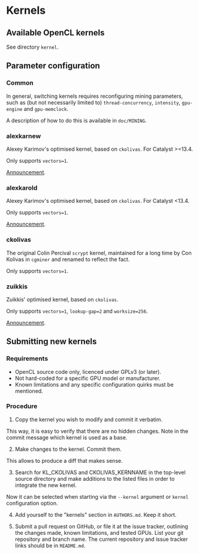 # Kernels

## Available OpenCL kernels

See directory `kernel`.


## Parameter configuration

### Common

In general, switching kernels requires reconfiguring mining parameters,
such as (but not necessarily limited to) `thread-concurrency`, `intensity`,
`gpu-engine` and `gpu-memclock`.

A description of how to do this is available in `doc/MINING`.


### alexkarnew

Alexey Karimov's optimised kernel, based on `ckolivas`. For Catalyst >=13.4.

Only supports `vectors=1`.

[Announcement](https://litecointalk.org/index.php?topic=4082.0).


### alexkarold

Alexey Karimov's optimised kernel, based on `ckolivas`. For Catalyst <13.4.

Only supports `vectors=1`.

[Announcement](https://litecointalk.org/index.php?topic=4082.0).


### ckolivas

The original Colin Percival `scrypt` kernel, maintained for a long time by
Con Kolivas in `cgminer` and renamed to reflect the fact.

Only supports `vectors=1`.


### zuikkis

Zuikkis' optimised kernel, based on `ckolivas`.

Only supports `vectors=1`, `lookup-gap=2` and `worksize=256`.

[Announcement](https://litecointalk.org/index.php?topic=6058.msg90873#msg90873).


## Submitting new kernels

### Requirements

* OpenCL source code only, licenced under GPLv3 (or later).
* Not hard-coded for a specific GPU model or manufacturer.
* Known limitations and any specific configuration quirks must be mentioned.


### Procedure

1. Copy the kernel you wish to modify and commit it verbatim.

This way, it is easy to verify that there are no hidden changes. Note in
the commit message which kernel is used as a base.

2. Make changes to the kernel. Commit them.

This allows to produce a diff that makes sense.

3. Search for KL_CKOLIVAS and CKOLIVAS_KERNNAME in the top-level source
directory and make additions to the listed files in order to integrate
the new kernel.

Now it can be selected when starting via the `--kernel` argument or
`kernel` configuration option.

4. Add yourself to the "kernels" section in `AUTHORS.md`. Keep it short.

5. Submit a pull request on GitHub, or file it at the issue tracker,
outlining the changes made, known limitations, and tested GPUs. List
your git repository and branch name. The current repository and issue
tracker links should be in `README.md`.
